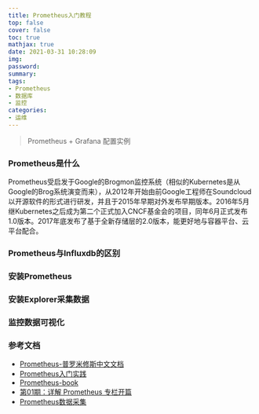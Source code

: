 ```yaml
---
title: Prometheus入门教程
top: false
cover: false
toc: true
mathjax: true
date: 2021-03-31 10:28:09
img:
password:
summary:
tags:
- Prometheus
- 数据库
- 监控
categories:
- 运维
---
```



> Prometheus + Grafana 配置实例

### Prometheus是什么
Prometheus受启发于Google的Brogmon监控系统（相似的Kubernetes是从Google的Brog系统演变而来），从2012年开始由前Google工程师在Soundcloud以开源软件的形式进行研发，并且于2015年早期对外发布早期版本。2016年5月继Kubernetes之后成为第二个正式加入CNCF基金会的项目，同年6月正式发布1.0版本。2017年底发布了基于全新存储层的2.0版本，能更好地与容器平台、云平台配合。

### Prometheus与Influxdb的区别

### 安装Prometheus

### 安装Explorer采集数据

### 监控数据可视化

### 参考文档

- [Prometheus-普罗米修斯中文文档](https://prometheus.fuckcloudnative.io/)
- [Prometheus入门实践](https://juejin.cn/post/6844903938001469453)
- [Prometheus-book](https://yunlzheng.gitbook.io/prometheus-book/)
- [第01期：详解 Prometheus 专栏开篇](https://opensource.actionsky.com/20200427-prometheus/)
- [Prometheus数据采集](https://www.jianshu.com/p/6cc9a5046f17)